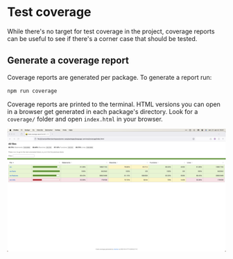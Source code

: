 # Test coverage

While there's no target for test coverage in the project, coverage reports can be useful to see if there's a corner case that should be tested.

## Generate a coverage report

Coverage reports are generated per package. To generate a report run:

```sh
npm run coverage
```

Coverage reports are printed to the terminal. HTML versions you can open in a browser get generated in each package's directory. Look for a `coverage/` folder and open `index.html` in your browser.

![](../images/tests/coverage-report.png)
